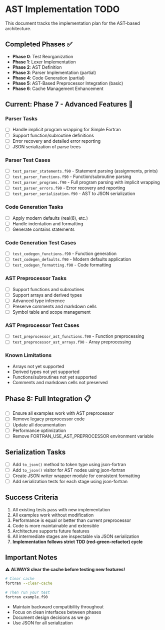 # AST Implementation TODO

This document tracks the implementation plan for the AST-based architecture.

## Completed Phases ✅

- **Phase 0**: Test Reorganization
- **Phase 1**: Lexer Implementation  
- **Phase 2**: AST Definition
- **Phase 3**: Parser Implementation (partial)
- **Phase 4**: Code Generation (partial)
- **Phase 5**: AST-Based Preprocessor Integration (basic)
- **Phase 6**: Cache Management Enhancement

## Current: Phase 7 - Advanced Features 🚧

### Parser Tasks
- [ ] Handle implicit program wrapping for Simple Fortran
- [ ] Support function/subroutine definitions
- [ ] Error recovery and detailed error reporting
- [ ] JSON serialization of parse trees

### Parser Test Cases
- [ ] `test_parser_statements.f90` - Statement parsing (assignments, prints)
- [ ] `test_parser_functions.f90` - Function/subroutine parsing
- [ ] `test_parser_programs.f90` - Full program parsing with implicit wrapping
- [ ] `test_parser_errors.f90` - Error recovery and reporting
- [ ] `test_parser_serialization.f90` - AST to JSON serialization

### Code Generation Tasks
- [ ] Apply modern defaults (real(8), etc.)
- [ ] Handle indentation and formatting
- [ ] Generate contains statements

### Code Generation Test Cases
- [ ] `test_codegen_functions.f90` - Function generation
- [ ] `test_codegen_defaults.f90` - Modern defaults application
- [ ] `test_codegen_formatting.f90` - Code formatting

### AST Preprocessor Tasks
- [ ] Support functions and subroutines
- [ ] Support arrays and derived types
- [ ] Advanced type inference
- [ ] Preserve comments and markdown cells
- [ ] Symbol table and scope management

### AST Preprocessor Test Cases
- [ ] `test_preprocessor_ast_functions.f90` - Function preprocessing
- [ ] `test_preprocessor_ast_arrays.f90` - Array preprocessing

### Known Limitations
- Arrays not yet supported
- Derived types not yet supported
- Functions/subroutines not yet supported
- Comments and markdown cells not preserved

## Phase 8: Full Integration 📋

- [ ] Ensure all examples work with AST preprocessor
- [ ] Remove legacy preprocessor code
- [ ] Update all documentation
- [ ] Performance optimization
- [ ] Remove FORTRAN_USE_AST_PREPROCESSOR environment variable

## Serialization Tasks

- [ ] Add `to_json()` method to token type using json-fortran
- [ ] Add `to_json()` visitor for AST nodes using json-fortran
- [ ] Create JSON writer wrapper module for consistent formatting
- [ ] Add serialization tests for each stage using json-fortran

## Success Criteria

1. All existing tests pass with new implementation
2. All examples work without modification
3. Performance is equal or better than current preprocessor
4. Code is more maintainable and extensible
5. Architecture supports future features
6. All intermediate stages are inspectable via JSON serialization
7. **Implementation follows strict TDD (red-green-refactor) cycle**

## Important Notes

⚠️ **ALWAYS clear the cache before testing new features!**

```bash
# Clear cache
fortran --clear-cache

# Then run your test
fortran example.f90
```

- Maintain backward compatibility throughout
- Focus on clean interfaces between phases
- Document design decisions as we go
- Use JSON for all serialization